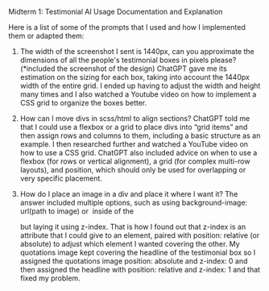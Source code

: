 Midterm 1: Testimonial
AI Usage Documentation and Explanation

Here is a list of some of the prompts that I used and how I implemented them or adapted them:


1. The width of the screenshot I sent is 1440px, can you approximate the dimensions of all the people's testimonial boxes in pixels please?
(*included the screenshot of the design)
ChatGPT gave me its estimation on the sizing for each box, taking into account the 1440px width of the entire grid.  I ended up having to adjust the width and height many times and I also
watched a Youtube video on how to implement a CSS grid to organize the boxes better.

3. How can I move divs in scss/html to align sections?
ChatGPT told me that I could use a flexbox or a grid to place divs into “grid items” and then assign rows and columns to them, including a basic structure as an example. I then researched
further and watched a YouTube video on how to use a CSS grid. ChatGPT also included advice on when to use a flexbox (for rows or vertical alignment), a grid (for complex multi-row layouts),
and position, which should only be used for overlapping or very specific placement.

5. How do I place an image in a div and place it where I want it?
The answer included multiple options, such as using background-image: url(path to image) or <img> inside of the <div> but laying it using z-index. That is how I found out that z-index is an
attribute that I could give to an element, paired with position: relative (or absolute) to adjust which element I wanted covering the other. My quotations image kept covering the headline of
the testimonial box so I assigned the quotations image position: absolute and z-index: 0 and then assigned the headline with position: relative and z-index: 1 and that fixed my problem.
